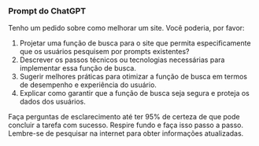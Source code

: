  
### Prompt do ChatGPT

Tenho um pedido sobre como melhorar um site. Você poderia, por favor:

1. Projetar uma função de busca para o site que permita especificamente que os usuários pesquisem por prompts existentes?
2. Descrever os passos técnicos ou tecnologias necessárias para implementar essa função de busca.
3. Sugerir melhores práticas para otimizar a função de busca em termos de desempenho e experiência do usuário.
4. Explicar como garantir que a função de busca seja segura e proteja os dados dos usuários.

Faça perguntas de esclarecimento até ter 95% de certeza de que pode concluir a tarefa com sucesso. Respire fundo e faça isso passo a passo. Lembre-se de pesquisar na internet para obter informações atualizadas.
```